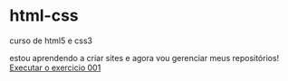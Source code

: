 # html-css
curso de html5 e css3

estou aprendendo a criar sites e agora vou gerenciar meus repositórios!
<a href= "https://giovana1403.github.io/html-css/exercicios/ex001/index.html"> Executar o exercicio 001